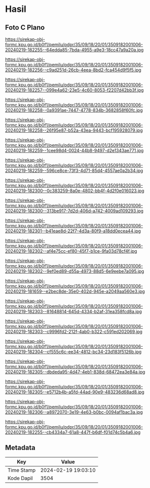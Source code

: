 # Hasil

## Foto C Plano

https://sirekap-obj-formc.kpu.go.id/b0f1/pemilu/pdpr/35/09/18/20/01/3509182001006-20240219-182255--64edda85-7bda-4955-a9e3-18cc47a9a20a.jpg

https://sirekap-obj-formc.kpu.go.id/b0f1/pemilu/pdpr/35/09/18/20/01/3509182001006-20240219-182256--c9ad251d-26cb-4eea-8bd2-fca454d9f5f5.jpg

https://sirekap-obj-formc.kpu.go.id/b0f1/pemilu/pdpr/35/09/18/20/01/3509182001006-20240219-182257--099e4a62-23e5-4c60-8053-f2207d42bb3f.jpg

https://sirekap-obj-formc.kpu.go.id/b0f1/pemilu/pdpr/35/09/18/20/01/3509182001006-20240219-182258--0a9391ae-7447-4778-834b-3682858f60fc.jpg

https://sirekap-obj-formc.kpu.go.id/b0f1/pemilu/pdpr/35/09/18/20/01/3509182001006-20240219-182258--26f95e87-b52a-43ea-9443-bcf195928079.jpg

https://sirekap-obj-formc.kpu.go.id/b0f1/pemilu/pdpr/35/09/18/20/01/3509182001006-20240219-182259--1cee98d4-0024-44b8-9497-d2e1343ae771.jpg

https://sirekap-obj-formc.kpu.go.id/b0f1/pemilu/pdpr/35/09/18/20/01/3509182001006-20240219-182259--596ce8ce-73f3-4d71-85d4-4557ae0a2b34.jpg

https://sirekap-obj-formc.kpu.go.id/b0f1/pemilu/pdpr/35/09/18/20/01/3509182001006-20240219-182300--0c383259-8a0e-4802-bb4f-4d2f0e016023.jpg

https://sirekap-obj-formc.kpu.go.id/b0f1/pemilu/pdpr/35/09/18/20/01/3509182001006-20240219-182300--313be917-7d2d-406d-a742-4009ad109293.jpg

https://sirekap-obj-formc.kpu.go.id/b0f1/pemilu/pdpr/35/09/18/20/01/3509182001006-20240219-182301--b41eae8d-22f7-4d3a-80f9-a18dd0ecea44.jpg

https://sirekap-obj-formc.kpu.go.id/b0f1/pemilu/pdpr/35/09/18/20/01/3509182001006-20240219-182302--af4e75cc-ef80-45f7-b1ce-9fa03d78cf4f.jpg

https://sirekap-obj-formc.kpu.go.id/b0f1/pemilu/pdpr/35/09/18/20/01/3509182001006-20240219-182302--9ef0ed89-d55a-4973-88d5-6e9eebe7a095.jpg

https://sirekap-obj-formc.kpu.go.id/b0f1/pemilu/pdpr/35/09/18/20/01/3509182001006-20240219-181659--e2bec8de-35e0-402d-945e-a2049aa560e3.jpg

https://sirekap-obj-formc.kpu.go.id/b0f1/pemilu/pdpr/35/09/18/20/01/3509182001006-20240219-182303--81648814-645d-4334-b2af-31ea358fcd8a.jpg

https://sirekap-obj-formc.kpu.go.id/b0f1/pemilu/pdpr/35/09/18/20/01/3509182001006-20240219-182303--c9996fd2-212f-4ab0-b322-c591ed202069.jpg

https://sirekap-obj-formc.kpu.go.id/b0f1/pemilu/pdpr/35/09/18/20/01/3509182001006-20240219-182304--cf555c6c-ee34-4812-bc34-23d183f5126b.jpg

https://sirekap-obj-formc.kpu.go.id/b0f1/pemilu/pdpr/35/09/18/20/01/3509182001006-20240219-182305--dbdeda95-4d47-4eb1-838d-68472ea3e84a.jpg

https://sirekap-obj-formc.kpu.go.id/b0f1/pemilu/pdpr/35/09/18/20/01/3509182001006-20240219-182305--e5712b4b-a5fd-44ad-90e9-483236d68ad8.jpg

https://sirekap-obj-formc.kpu.go.id/b0f1/pemilu/pdpr/35/09/18/20/01/3509182001006-20240219-182306--a8972070-3e19-4e63-b0bc-0094af1bac3a.jpg

https://sirekap-obj-formc.kpu.go.id/b0f1/pemilu/pdpr/35/09/18/20/01/3509182001006-20240219-182255--cb4334a7-61a8-447f-b6df-f01d74c5b4a6.jpg


## Metadata

| Key        | Value               |
| ---------- | ------------------- |
| Time Stamp | 2024-02-19 19:03:10 |
| Kode Dapil | 3504                |




